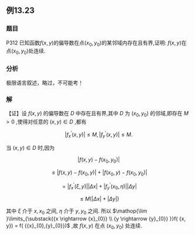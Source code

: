 ## 例13.23
### 题目
P312 已知函数$f( {x, y})$的偏导数在点$( {{x}_{0},{y}_{0}})$的某邻域内存在且有界,证明:
$f( {x, y})$在点$( {{x}_{0},{y}_{0}})$处连续.
### 分析
极限语言叙述，略过，不可能考！
### 解
【证】设 $f( {x, y})$ 的偏导数在 $D$ 中存在且有界,其中 $D$ 为 $( {{x}_{0},{y}_{0}})$ 的邻域,即存在 $M > 0$ ,使得对任意的 $( {x, y}) \in D$ ,都有

$$
| {{f}_{x}^{\prime }( {x, y}) }| \leq M,| {{f}_{y}^{\prime }( {x, y}) }| \leq M.
$$

当 $( {x, y}) \in D$ 时,因为

$$
| {f( {x, y}) - f( {{x}_{0},{y}_{0}}) }|
$$

$$
\leq | {f( {x, y}) - f( {{x}_{0}, y}) }| + | {f( {{x}_{0}, y}) - f( {{x}_{0},{y}_{0}}) }|
$$

$$
= | {{f}_{x}^{\prime }( {\xi, y}) }| | {\Delta x}| + | {{f}_{y}^{\prime }( {{x}_{0},\eta }) }| | {\Delta y}|
$$

$$
\leq M( {| {\Delta x}| + | {\Delta y}| })
$$

其中 $\xi$ 介于 $x,{x}_{0}$ 之间, $\eta$ 介于 $y,{y}_{0}$ 之间. 所以 $\mathop{\lim }\limits_{\substack{{x \rightarrow {x}_{0}} \\ {y \rightarrow {y}_{0}} }}f( {x, y}) = f( {{x}_{0},{y}_{0}})$ ,故 $f( {x, y})$ 在点 $( {{x}_{0},{y}_{0}})$ 处连续.
